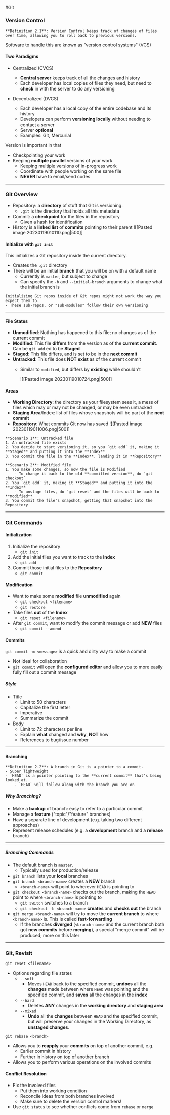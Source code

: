#Git

### Version Control

```ad-important
**Definition 2.1**: Version Control keeps track of changes of files over time, allowing you to roll back to previous versions.
```

Software to handle this are known as "version control systems" (VCS)

#### Two Paradigms
- Centralized (CVCS)
	- **Central server** keeps track of all the changes and history
	- Each developer has local copies of files they need, but need to **check** in with the server to do any versioning

- Decentralized (DVCS)
	- Each developer has a local copy of the entire codebase and its history
	- Developers can perform **versioning locally** without needing to contact a server
	- Server **optional**
	- Examples: Git, Mercurial

Version is important in that
- Checkpointing your work
- Keeping **multiple parallel** versions of your work
	- Keeping multiple versions of in-progress work
	- Coordinate with people working on the same file
	- **NEVER** have to email/send codes

---

### Git Overview
- Repository: a **directory** of stuff that Git is versioning.
	- `.git` is the directory that holds all this metadata
- Commit: a **checkpoint** for the files in the repository
	- Given a hash for identification
- History is a **linked list** of **commits** pointing to their parent
	![[Pasted image 20230119010110.png|500]]


#### Initialize with `git init`
This initializes a Git repository inside the current directory.
- Creates the `.git` directory
- There will be an initial **branch** that you will be on with a default name
	- Currently is `master`, but subject to change
	- Can specify the `-b` and `--initial-branch` arguments to change what the initial branch is

```ad-warning
Initializing Git repos inside of Git repos might not work the way you expect them to.
- These sub-repos, or "sub-modules" follow their own versioning
```

---

#### File States
- **Unmodified**: Nothing has happened to this file; no changes as of the current commit
- **Modified**: This file **differs** from the version as of the **current commit**. Can be `git add` ed to be **Staged**
- **Staged**: This file differs, and is set to be in the **next commit**
- **Untracked**: This file does **NOT** **exist** as of the current commit
	- Similar to `modified`, but differs by **existing** while shouldn't
	
		![[Pasted image 20230119010724.png|500]]

#### Areas
- **Working Directory**: the directory as your filesystem sees it, a mess of files which may or may not be changed, or may be even untracked
- **Staging Area**/Index: list of files whose snapshots will be part of the **next commit**
- **Repository**: What commits Git now has saved
	![[Pasted image 20230119011006.png|500]]

```ad-example
**Scenario 1**: Untracked file
1. An untracked file exists
2. You decide to start versioning it, so you `git add` it, making it **Staged** and putting it into the **Index**
3. You commit the file in the **Index**, landing it in **Repository**

**Scenario 2**: Modified file
1. You make some changes, so now the file is Modified
	- To change it back to the old **committed version**, do `git checkout`
2. You `git add` it, making it **Staged** and putting it into the **Index**
	- To unstage files, do `git reset` and the files will be back to **modified**
3. You commit the file's snapshot, getting that snapshot into the Repository
```

---

### Git Commands
#### Initialization
1. Initialize the repository
	- `git init`
2. Add the initial files you want to track to the **Index**
	- `git add`
3. Commit those initial files to the **Repository**
	- `git commit`

#### Modification
- Want to make some **modified** file **unmodified** again
	- `git checkout <filename>`
	- `git restore`
- Take files **out** of the **Index**
	- `git reset <filename>`
- After `git commit`, want to modify the commit message or add **NEW** files
	- `git commit --amend`

#### Commits
`git commit -m <message>` is a quick and dirty way to make a commit
- Not ideal for collaboration
- `git commit` will open the **configured editor** and allow you to more easily fully fill out a commit message

##### Style
- Title
	- Limit to 50 characters
	- Capitalize the first letter
	- Imperative
	- Summarize the commit
- Body
	- Limit to 72 characters per line
	- Explain **what** changed and **why**, **NOT** how
	- References to bug/issue number

---

#### Branching

```ad-important
**Definition 2.2**: A branch in Git is a pointer to a commit.
- Super lightweight
- `HEAD` is a pointer pointing to the **current commit** that's being looked at.
	- `HEAD` will follow along with the branch you are on
```

#####  Why Branching?
- Make a **backup** of branch: easy to refer to a particular commit
- Manage a **feature** ("topic"/"feature" branches)
- Have a separate line of development (e.g. taking two different approaches)
- Represent release schedules (e.g. a **development** branch and a **release** branch)

---

##### Branching Commands
- The default branch is `master`.
	- Typically used for production/release
- `git branch` lists your **local** branches
- `git branch <branch-name>` creates a **NEW** branch
	- `<branch-name>` will point to wherever `HEAD` is pointing to
- `git checkout <branch-name>` checks out the branch, making the `HEAD` point to where `<branch-name>` is pointing to
	- `git switch` switches to a branch
	- `git checkout -b <branch-name>` **creates** and **checks out** the branch
- `git merge <branch-name>` will try to move the **current branch** to where `<branch-name>` is. This is called **fast-forwarding**
	- If the branches **diverged** (`<branch-name>` and the current branch both got **new commits** before **merging**), a special "merge commit" will be produced; more on this later

---

### Git, Revisit
`git reset <filename>`
- Options regarding file states
	- `--soft`
		- Moves `HEAD` back to the specified commit, **undoes** all the **changes** made between where `HEAD` was pointing and the specified commit, and **saves** all the changes in the **index**
	- `--hard`
		- Deletes **ANY** changes in the **working directory** and **staging area**
	- `--mixed`
		- **Undo** all the **changes** between `HEAD` and the specified commit, but will preserve your changes in the Working Directory, as **unstaged changes**.

`git rebase <branch>`
- Allows you to **reapply** your **commits** on top of another commit, e.g.
	- Earlier commit in history
	- Further in history on top of another branch
- Allows you to perform various operations on the involved commits

#### Conflict Resolution
- Fix the involved files
	- Put them into working condition
	- Reconcile ideas from both branches involved
	- Make sure to delete the version control markers!
- Use `git status` to see whether conflicts come from `rebase` or `merge`